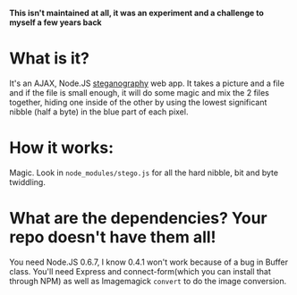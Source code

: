 **This isn't maintained at all, it was an experiment and a challenge to myself a few years back**

What is it?
===========
It's an AJAX, Node.JS <a href='http://en.wikipedia.org/wiki/Steganography'>steganography</a> web app.
It takes a picture and a file and if the file is small enough, it will do some magic and mix the 2 files together, hiding one inside of the other by using the lowest significant nibble (half a byte) in the blue part of each pixel.

How it works:
===========
Magic. Look in `node_modules/stego.js` for all the hard nibble, bit and byte twiddling.

What are the dependencies? Your repo doesn't have them all!
===========
You need Node.JS 0.6.7, I know 0.4.1 won't work because of a bug in Buffer class.
You'll need Express and connect-form(which you can install that through NPM) as well as Imagemagick `convert` to do the image conversion.
